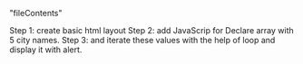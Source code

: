 "fileContents"

Step 1: create basic html layout
Step 2: add JavaScrip for Declare array with 5 city names.
Step 3: and iterate these values with the help of loop and display it with alert.
